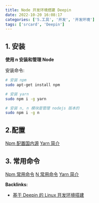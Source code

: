 ```yaml
---
title: Node 开发环境搭建 Deepin
date: 2022-10-20 16:08:17
categories: ['5.工具', '开发', '开发环境']
tags: ['srcard', 'Deepin']
---
```



## 1. 安装

**使用 n 安装和管理 Node**

安装命令:
```sh
# 安装 npm
sudo apt-get install npm

# 安装 yarn
sudo npm i -g yarn

# 安装 n, n 模块是管理 nodejs 版本的
sudo npm i -g n

```

## 2.配置

[Npm 配置国内源](../1147d6dfd41190e9c83dd723ff1803dc5516c66f)
[Yarn 简介](../696c5673813e9eac4d382ce511c432cd8c3dcc4f/#设置国内源)

## 3. 常用命令

[Npm 常用命令](../3891bc44a6507d046fb5508c9955848ad90bf49c)
[N 常用命令](../08b6858d1e7f950a80d08062a2a9e8c429243979)
[Yarn 简介](../696c5673813e9eac4d382ce511c432cd8c3dcc4f/#常用命令)





**Backlinks:**

- [基于 Deepin 的 Linux 开发环境搭建](../546aa018dacb833edff629600f56879bc2370906)